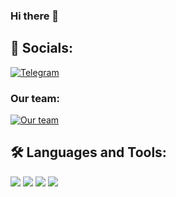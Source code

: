 ### Hi there 👋

 ## 🔗 Socials:
 [![Telegram](https://img.shields.io/badge/-Telegram-090909?style=for-the-badge&logo=telegram)](https://t.me/Messxrem)
 ### Our team:
 [![Our team](https://img.shields.io/badge/-Telegram-090909?style=for-the-badge&logo=telegram)](https://t.me/rescue_alpha)
 
 ## 🛠 Languages and Tools:
![](https://img.shields.io/badge/Solidity-363636.svg?style=for-the-badge&logo=Solidity&logoColor=white)
![](https://img.shields.io/badge/Python-3776AB.svg?style=for-the-badge&logo=Python&logoColor=white)
![](https://img.shields.io/badge/Node.js-339933.svg?style=for-the-badge&logo=nodedotjs&logoColor=white)
![](https://img.shields.io/badge/TypeScript-3178C6.svg?style=for-the-badge&logo=TypeScript&logoColor=white)

